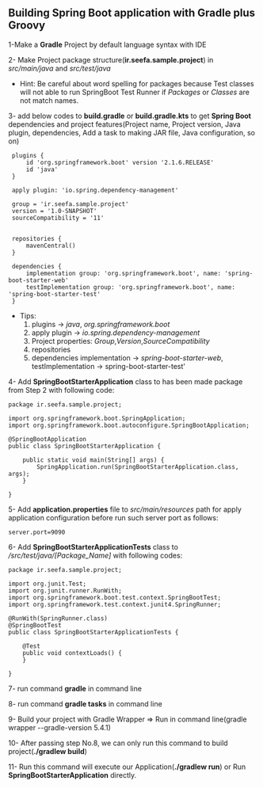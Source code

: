 ## Building Spring Boot application with Gradle plus Groovy

1-Make a **Gradle** Project by default language syntax with IDE

2- Make Project package structure(**ir.seefa.sample.project**) in _src/main/java_ and _src/test/java_

* Hint: Be careful about word spelling for packages because Test classes will not able to run SpringBoot Test Runner if *Packages* or *Classes* are not match names.

3- add below codes to **build.gradle** or **build.gradle.kts** to get **Spring Boot** dependencies and project features(Project name, Project version, Java plugin, dependencies, Add a task to making JAR file, Java configuration, so on)

```
 plugins {
     id 'org.springframework.boot' version '2.1.6.RELEASE'
     id 'java'
 }
 
 apply plugin: 'io.spring.dependency-management'
 
 group = 'ir.seefa.sample.project'
 version = '1.0-SNAPSHOT'
 sourceCompatibility = '11'
 
 
 repositories {
     mavenCentral()
 }
 
 dependencies {
     implementation group: 'org.springframework.boot', name: 'spring-boot-starter-web'
     testImplementation group: 'org.springframework.boot', name: 'spring-boot-starter-test'
 }
 ```
 
* Tips: 
    1) plugins -> _java_, _org.springframework.boot_
    2) apply plugin -> _io.spring.dependency-management_
    3) Project properties: _Group_,_Version_,_SourceCompatibility_
    4) repositories
    5) dependencies implementation -> _spring-boot-starter-web_, testImplementation -> spring-boot-starter-test'

4- Add **SpringBootStarterApplication** class to has been made package from Step 2 with following code:

```
package ir.seefa.sample.project;

import org.springframework.boot.SpringApplication;
import org.springframework.boot.autoconfigure.SpringBootApplication;

@SpringBootApplication
public class SpringBootStarterApplication {

	public static void main(String[] args) {
		SpringApplication.run(SpringBootStarterApplication.class, args);
	}

}
```

5- Add **application.properties** file to _src/main/resources_ path for apply application configuration before run such server port as follows:

```
server.port=9090
```

6- Add **SpringBootStarterApplicationTests** class to _/src/test/java/[Package_Name]_ with following codes:

```
package ir.seefa.sample.project;

import org.junit.Test;
import org.junit.runner.RunWith;
import org.springframework.boot.test.context.SpringBootTest;
import org.springframework.test.context.junit4.SpringRunner;

@RunWith(SpringRunner.class)
@SpringBootTest
public class SpringBootStarterApplicationTests {

	@Test
	public void contextLoads() {
	}

}
```

7- run command **gradle** in command line

8- run command **gradle tasks** in command line

9- Build your project with Gradle Wrapper => Run in command line(gradle wrapper --gradle-version 5.4.1)

10- After passing step No.8, we can only run this command to build project(**./gradlew build**)

11- Run this command will execute our Application(**./gradlew run**)  or Run **SpringBootStarterApplication** directly.
